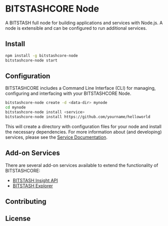 BITSTASHCORE Node
============

A BITSTASH full node for building applications and services with Node.js. A node is extensible and can be configured to run additional services.

## Install

```bash
npm install -g bitstashcore-node
bitstashcore-node start
```

## Configuration

BITSTASHCORE includes a Command Line Interface (CLI) for managing, configuring and interfacing with your BITSTASHCORE Node.

```bash
bitstashcore-node create -d <data-dir> mynode
cd mynode
bitstashcore-node install <service>
bitstashcore-node install https://github.com/yourname/helloworld
```

This will create a directory with configuration files for your node and install the necessary dependencies. For more information about (and developing) services, please see the [Service Documentation](docs/services.md).

## Add-on Services

There are several add-on services available to extend the functionality of BITSTASHCORE:

- [BITSTASH Insight API](https://github.com/BITSTASH/bitstash-api)
- [BITSTASH Explorer](https://github.com/BITSTASH/bitstash-explorer)

## Contributing



## License
